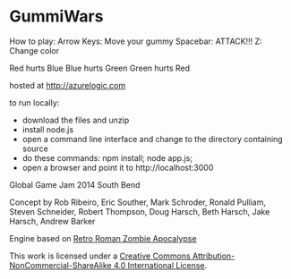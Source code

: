 GummiWars
=========

How to play:
Arrow Keys: Move your gummy
Spacebar: ATTACK!!!
Z: Change color

Red hurts Blue
Blue hurts Green
Green hurts Red

hosted at http://azurelogic.com

to run locally:
- download the files and unzip
- install node.js
- open a command line interface and change to the directory containing source
- do these commands: npm install; node app.js;
- open a browser and point it to http://localhost:3000

Global Game Jam 2014 South Bend

Concept by Rob Ribeiro, Eric Souther, Mark Schroder, Ronald Pulliam, Steven Schneider, Robert Thompson, Doug Harsch, Beth Harsch, Jake Harsch, Andrew Barker

Engine based on [Retro Roman Zombie Apocalypse](https://github.com/azurelogic/RetroRomanZombieApocalypse)

This work is licensed under a [Creative Commons Attribution-NonCommercial-ShareAlike 4.0 International License](http://creativecommons.org/licenses/by-nc-sa/4.0/deed.en_US).



